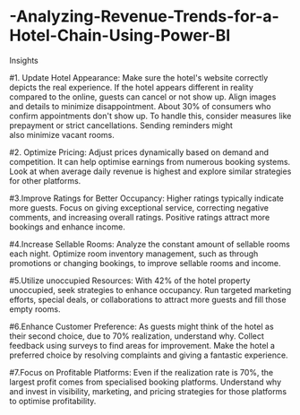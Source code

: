 # -Analyzing-Revenue-Trends-for-a-Hotel-Chain-Using-Power-BI

Insights 


#1. Update Hotel Appearance:
Make sure the hotel's website correctly depicts the real experience. If the hotel appears different in reality compared to the online,
guests can cancel or not show up. Align images and details to minimize disappointment. About 30% of consumers who confirm appointments don't show up.
To handle this, consider measures like prepayment or strict cancellations. Sending reminders might also minimize vacant rooms.

#2. Optimize Pricing: 
Adjust prices dynamically based on demand and competition. It can help optimise earnings from numerous booking systems.
Look at when average daily revenue is highest and explore similar strategies for other platforms.

#3.Improve Ratings for Better Occupancy:
Higher ratings typically indicate more guests. Focus on giving exceptional service, correcting negative comments,
and increasing overall ratings. Positive ratings attract more bookings and enhance income.

#4.Increase Sellable Rooms:
Analyze the constant amount of sellable rooms each night. Optimize room inventory management, such as through promotions or
changing bookings, to improve sellable rooms and income.

#5.Utilize unoccupied Resources:
With 42% of the hotel property unoccupied, seek strategies to enhance occupancy.
Run targeted marketing efforts, special deals, or collaborations to attract more guests and fill those empty rooms.

#6.Enhance Customer Preference:
As guests might think of the hotel as their second choice, due to 70% realization, understand why.
Collect feedback using surveys to find areas for improvement. Make the hotel a preferred choice by resolving complaints and giving a fantastic experience.

#7.Focus on Profitable Platforms:
Even if the realization rate is 70%, the largest profit comes from specialised booking platforms.
Understand why and invest in visibility, marketing, and pricing strategies for those platforms to optimise profitability.

